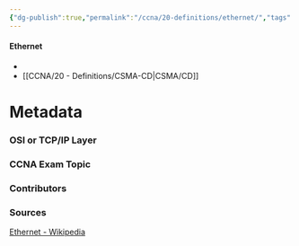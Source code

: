 ```yaml
---
{"dg-publish":true,"permalink":"/ccna/20-definitions/ethernet/","tags":["defs_ccna"],"created":"2023-11-05T10:55:11.000-08:00","updated":"2024-01-10T09:22:17.577-08:00"}
---
```


#### Ethernet
- 
- [[CCNA/20 - Definitions/CSMA-CD\|CSMA/CD]]






# Metadata
### OSI or TCP/IP Layer

### CCNA Exam Topic

### Contributors

### Sources
[Ethernet - Wikipedia](https://en.wikipedia.org/wiki/Ethernet)
